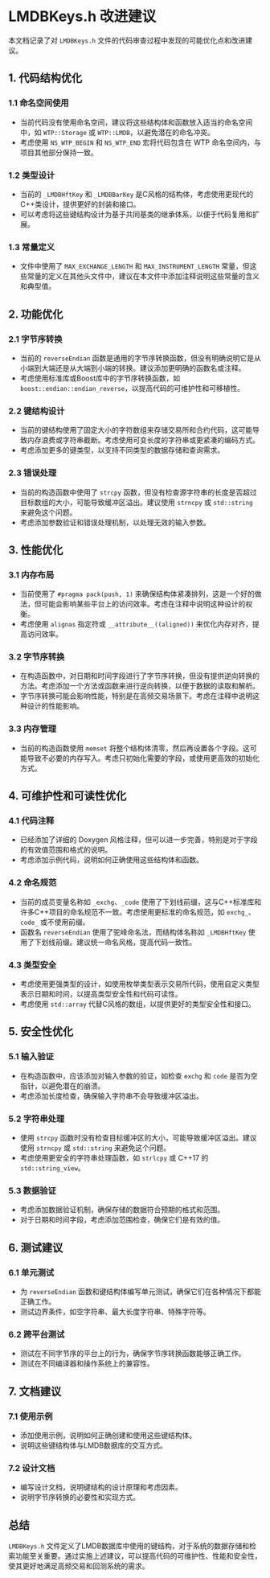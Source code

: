# LMDBKeys.h 改进建议

本文档记录了对 `LMDBKeys.h` 文件的代码审查过程中发现的可能优化点和改进建议。

## 1. 代码结构优化

### 1.1 命名空间使用
- 当前代码没有使用命名空间，建议将这些结构体和函数放入适当的命名空间中，如 `WTP::Storage` 或 `WTP::LMDB`，以避免潜在的命名冲突。
- 考虑使用 `NS_WTP_BEGIN` 和 `NS_WTP_END` 宏将代码包含在 WTP 命名空间内，与项目其他部分保持一致。

### 1.2 类型设计
- 当前的 `_LMDBHftKey` 和 `_LMDBBarKey` 是C风格的结构体，考虑使用更现代的C++类设计，提供更好的封装和接口。
- 可以考虑将这些键结构设计为基于共同基类的继承体系，以便于代码复用和扩展。

### 1.3 常量定义
- 文件中使用了 `MAX_EXCHANGE_LENGTH` 和 `MAX_INSTRUMENT_LENGTH` 常量，但这些常量的定义在其他头文件中，建议在本文件中添加注释说明这些常量的含义和典型值。

## 2. 功能优化

### 2.1 字节序转换
- 当前的 `reverseEndian` 函数是通用的字节序转换函数，但没有明确说明它是从小端到大端还是从大端到小端的转换。建议添加更明确的函数名或注释。
- 考虑使用标准库或Boost库中的字节序转换函数，如 `boost::endian::endian_reverse`，以提高代码的可维护性和可移植性。

### 2.2 键结构设计
- 当前的键结构使用了固定大小的字符数组来存储交易所和合约代码，这可能导致内存浪费或字符串截断。考虑使用可变长度的字符串或更紧凑的编码方式。
- 考虑添加更多的键类型，以支持不同类型的数据存储和查询需求。

### 2.3 错误处理
- 当前的构造函数中使用了 `strcpy` 函数，但没有检查源字符串的长度是否超过目标数组的大小，可能导致缓冲区溢出。建议使用 `strncpy` 或 `std::string` 来避免这个问题。
- 考虑添加参数验证和错误处理机制，以处理无效的输入参数。

## 3. 性能优化

### 3.1 内存布局
- 当前使用了 `#pragma pack(push, 1)` 来确保结构体紧凑排列，这是一个好的做法，但可能会影响某些平台上的访问效率。考虑在注释中说明这种设计的权衡。
- 考虑使用 `alignas` 指定符或 `__attribute__((aligned))` 来优化内存对齐，提高访问效率。

### 3.2 字节序转换
- 在构造函数中，对日期和时间字段进行了字节序转换，但没有提供逆向转换的方法。考虑添加一个方法或函数来进行逆向转换，以便于数据的读取和解析。
- 字节序转换可能会影响性能，特别是在高频交易场景下。考虑在注释中说明这种设计的性能影响。

### 3.3 内存管理
- 当前的构造函数使用 `memset` 将整个结构体清零，然后再设置各个字段。这可能导致不必要的内存写入。考虑只初始化需要的字段，或使用更高效的初始化方式。

## 4. 可维护性和可读性优化

### 4.1 代码注释
- 已经添加了详细的 Doxygen 风格注释，但可以进一步完善，特别是对于字段的有效值范围和格式的说明。
- 考虑添加示例代码，说明如何正确使用这些结构体和函数。

### 4.2 命名规范
- 当前的成员变量名称如 `_exchg`、`_code` 使用了下划线前缀，这与C++标准库和许多C++项目的命名规范不一致。考虑使用更标准的命名规范，如 `exchg_`、`code_` 或不使用前缀。
- 函数名 `reverseEndian` 使用了驼峰命名法，而结构体名称如 `_LMDBHftKey` 使用了下划线前缀。建议统一命名风格，提高代码一致性。

### 4.3 类型安全
- 考虑使用更强类型的设计，如使用枚举类型表示交易所代码，使用自定义类型表示日期和时间，以提高类型安全性和代码可读性。
- 考虑使用 `std::array` 代替C风格的数组，以提供更好的类型安全性和接口。

## 5. 安全性优化

### 5.1 输入验证
- 在构造函数中，应该添加对输入参数的验证，如检查 `exchg` 和 `code` 是否为空指针，以避免潜在的崩溃。
- 考虑添加长度检查，确保输入字符串不会导致缓冲区溢出。

### 5.2 字符串处理
- 使用 `strcpy` 函数时没有检查目标缓冲区的大小，可能导致缓冲区溢出。建议使用 `strncpy` 或 `std::string` 来避免这个问题。
- 考虑使用更安全的字符串处理函数，如 `strlcpy` 或 C++17 的 `std::string_view`。

### 5.3 数据验证
- 考虑添加数据验证机制，确保存储的数据符合预期的格式和范围。
- 对于日期和时间字段，考虑添加范围检查，确保它们是有效的值。

## 6. 测试建议

### 6.1 单元测试
- 为 `reverseEndian` 函数和键结构体编写单元测试，确保它们在各种情况下都能正确工作。
- 测试边界条件，如空字符串、最大长度字符串、特殊字符等。

### 6.2 跨平台测试
- 测试在不同字节序的平台上的行为，确保字节序转换函数能够正确工作。
- 测试在不同编译器和操作系统上的兼容性。

## 7. 文档建议

### 7.1 使用示例
- 添加使用示例，说明如何正确创建和使用这些键结构体。
- 说明这些键结构体与LMDB数据库的交互方式。

### 7.2 设计文档
- 编写设计文档，说明键结构的设计原理和考虑因素。
- 说明字节序转换的必要性和实现方式。

## 总结

`LMDBKeys.h` 文件定义了LMDB数据库中使用的键结构，对于系统的数据存储和检索功能至关重要。通过实施上述建议，可以提高代码的可维护性、性能和安全性，使其更好地满足高频交易和回测系统的需求。

